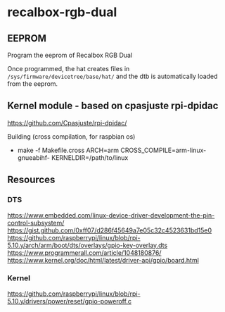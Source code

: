 # recalbox-rgb-dual

## EEPROM

Program the eeprom of Recalbox RGB Dual

Once programmed, the hat creates files in `/sys/firmware/devicetree/base/hat/` and the dtb is automatically loaded from the eeprom.

## Kernel module - based on cpasjuste rpi-dpidac

https://github.com/Cpasjuste/rpi-dpidac/

Building (cross compilation, for raspbian os)
- make -f Makefile.cross ARCH=arm CROSS_COMPILE=arm-linux-gnueabihf- KERNELDIR=/path/to/linux

## Resources
### DTS
https://www.embedded.com/linux-device-driver-development-the-pin-control-subsystem/
https://gist.github.com/0xff07/d286f45649a7e05c32c4523631bd15e0
https://github.com/raspberrypi/linux/blob/rpi-5.10.y/arch/arm/boot/dts/overlays/gpio-key-overlay.dts
https://www.programmerall.com/article/1048180876/
https://www.kernel.org/doc/html/latest/driver-api/gpio/board.html

### Kernel
https://github.com/raspberrypi/linux/blob/rpi-5.10.y/drivers/power/reset/gpio-poweroff.c